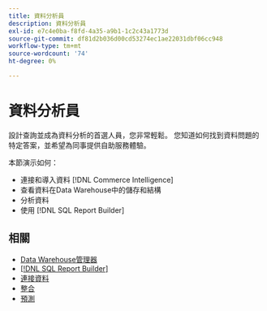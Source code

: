```yaml
---
title: 資料分析員
description: 資料分析員
exl-id: e7c4e0ba-f8fd-4a35-a9b1-1c2c43a1773d
source-git-commit: df81d2b036d00cd53274ec1ae22031dbf06cc948
workflow-type: tm+mt
source-wordcount: '74'
ht-degree: 0%

---
```


# 資料分析員

設計查詢並成為資料分析的首選人員，您非常輕鬆。 您知道如何找到資料問題的特定答案，並希望為同事提供自助服務體驗。

本節演示如何：
* 連接和導入資料 [!DNL Commerce Intelligence]
* 查看資料在Data Warehouse中的儲存和結構
* 分析資料
* 使用 [!DNL SQL Report Builder]

## 相關

* [Data Warehouse管理器](../mbi/data-analyst/data-warehouse-mgr/tour-dwm.md)
* [[!DNL SQL Report Builder]](data-analyst/dev-reports/sql-rpt-bldr.md)
* [連接資料](../mbi/data-analyst/importing-data/connecting-data/connecting-data.md)
* [整合](../mbi/data-analyst/importing-data/integrations/magento.md)
* [預測](../mbi/data-analyst/analysis/forecasting.md)
